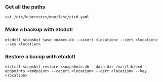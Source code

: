 ### Get all the paths
`cat /etc/kubernetes/manifest/etcd.yaml`

### Make a backup with etcdctl

`etcdctl snapshot save <name>.db --cacert <location> --cert <location> --key <location> `

### Restore a bacup with etcdctl
`etctctl snapshot restore <snapshot>.db --data-dir /var/lib/ecd --endpoints <endpoint> --cacert <location> --cert <location> --key <location> `